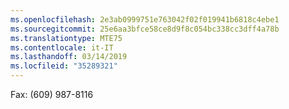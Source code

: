 ```yaml
---
ms.openlocfilehash: 2e3ab0999751e763042f02f019941b6818c4ebe1
ms.sourcegitcommit: 25e6aa3bfce58ce8d9f8c054bc338cc3dff4a78b
ms.translationtype: MTE75
ms.contentlocale: it-IT
ms.lasthandoff: 03/14/2019
ms.locfileid: "35289321"
---
```

Fax: (609) 987-8116